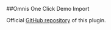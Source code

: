 ##Omnis One Click Demo Import

Official [GitHub repository](https://github.com/proteusthemes/one-click-demo-import) of this plugin.